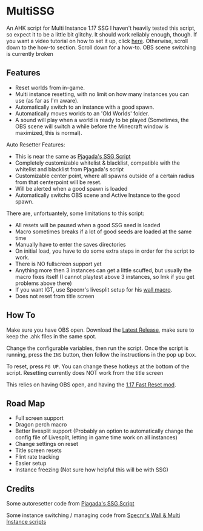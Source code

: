 # MultiSSG
An AHK script for Multi Instance 1.17 SSG
I haven't heavily tested this script, so expect it to be a little bit glitchy. It should work reliably enough, though.
If you want a video tutorial on how to set it up, click [here](https://youtu.be/xj_uRs_kyhc). Otherwise, scroll down to the how-to section.
Scroll down for a how-to.
OBS scene switching is currently broken

## Features
- Reset worlds from in-game.
- Multi instance resetting, with no limit on how many instances you can use (as far as I'm aware).
- Automatically switch to an instance with a good spawn.
- Automatically moves worlds to an 'Old Worlds' folder.
- A sound will play when a world is ready to be played (Sometimes, the OBS scene will switch a while before the Minecraft window is maximized, this is normal).

Auto Resetter Features:
- This is near the same as [Pjagada's SSG Script](https://github.com/pjagada/minecraftahk)
- Completely customizable whitelist & blacklist, compatible with the whitelist and blacklist from Pjagada's script
- Customizable center point, where all spawns outside of a certain radius from that centerpoint will be reset.
- Will be alerted when a good spawn is loaded
- Automatically switchs OBS scene and Active Instance to the good spawn.

There are, unfortuantely, some limitations to this script:
- All resets will be paused when a good SSG seed is loaded
- Macro sometimes breaks if a lot of good seeds are loaded at the same time
- Manually have to enter the saves directories
- On initial load, you have to do some extra steps in order for the script to work.
- There is NO fullscreen support yet
- Anything more then 3 instances can get a little scuffed, but usually the macro fixes itself (I cannot playtest above 3 instances, so lmk if you get problems above there)
- If you want IGT, use Specnr's livesplit setup for his [wall macro](https://github.com/Specnr/MultiResetWall).
- Does not reset from title screen

## How To
Make sure you have OBS open.
Download the [Latest Release](https://github.com/actwashere/MultiSSG/releases/latest), make sure to keep the .ahk files in the same spot.

Change the configurable variables, then run the script.
Once the script is running, press the `INS` button, then follow the instructions in the pop up box.

To reset, press `PG UP`. You can change these hotkeys at the bottom of the script.
Resetting currently does NOT work from the title screen

This relies on having OBS open, and having the [1.17 Fast Reset mod](https://github.com/jan-leila/FastReset/releases/tag/1.17.1-1.0.0).

## Road Map
- Full screen support
- Dragon perch macro
- Better livesplit support (Probably an option to automatically change the config file of Livesplit, letting in game time work on all instances)
- Change settings on reset
- Title screen resets
- Flint rate tracking
- Easier setup
- Instance freezing (Not sure how helpful this will be with SSG)

## Credits
Some autoresetter code from [Pjagada's SSG Script](https://github.com/pjagada/minecraftahk)

Some instance switching / managing code from [Specnr's Wall & Multi Instance scripts](https://github.com/Specnr)
